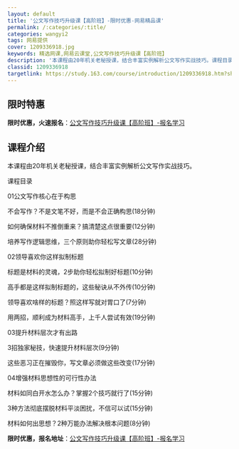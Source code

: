 ```yaml
---
layout: default
title: '公文写作技巧升级课【高阶班】-限时优惠-网易精品课'
permalink: /:categories/:title/
categories: wangyi2
tags: 网易提供
cover: 1209336918.jpg
keywords: 精选网课,网易云课堂,公文写作技巧升级课【高阶班】
description: '本课程由20年机关老秘授课，结合丰富实例解析公文写作实战技巧。课程目录01公文写作核心在于构思不会写作？不是文笔不好，而'
classid: 1209336918
targetlink: https://study.163.com/course/introduction/1209336918.htm?share=1&shareId=1025206652&utm_campaign=share&utm_medium=iphoneShare&utm_source=&utm_u=1025206652
---
```


## 限时特惠

**限时优惠，火速报名**：[公文写作技巧升级课【高阶班】-报名学习](https://study.163.com/course/introduction/1209336918.htm?share=1&shareId=1025206652&utm_campaign=share&utm_medium=iphoneShare&utm_source=&utm_u=1025206652)

## 课程介绍

本课程由20年机关老秘授课，结合丰富实例解析公文写作实战技巧。



课程目录

01公文写作核心在于构思

不会写作？不是文笔不好，而是不会正确构思(18分钟)

如何确保材料不推倒重来？搞清楚这点很重要(12分钟) 

培养写作逻辑思维，三个原则助你轻松写文章(28分钟)

02领导喜欢你这样拟制标题

标题是材料的灵魂，2步助你轻松拟制好标题(10分钟)

高手都是这样拟制标题的，这些秘诀从不外传(10分钟)

领导喜欢啥样的标题？照这样写就对胃口了(7分钟)

用两招，顺利成为材料高手，上千人尝试有效(19分钟)

03提升材料层次才有出路

3招独家秘技，快速提升材料层次(9分钟)

这些恶习正在摧毁你，写文章必须做这些改变(17分钟)

04增强材料思想性的可行性办法

材料如同白开水怎么办？掌握2个技巧就行了(15分钟)

3种方法彻底摆脱材料平淡困扰，不信可以试(15分钟)

材料如何出思想？2种万能办法解决根本问题(8分钟)

**限时优惠，报名地址**：[公文写作技巧升级课【高阶班】-报名学习](https://study.163.com/course/introduction/1209336918.htm?share=1&shareId=1025206652&utm_campaign=share&utm_medium=iphoneShare&utm_source=&utm_u=1025206652)

